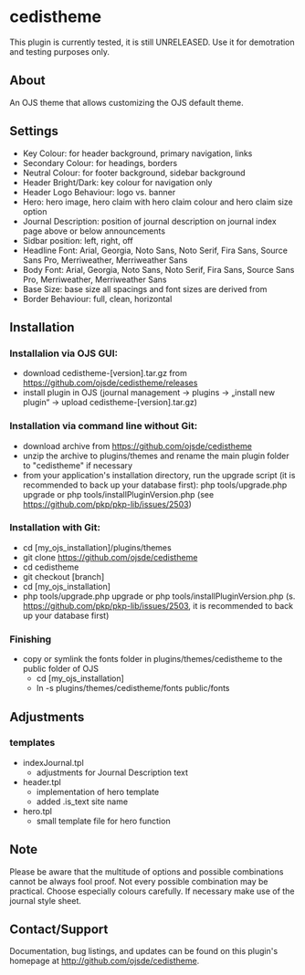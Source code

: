 # cedistheme

This plugin is currently tested, it is still UNRELEASED. Use it for demotration and testing purposes only. 

## About

An OJS theme that allows customizing the OJS default theme. 

## Settings

- Key Colour: for header background, primary navigation, links
- Secondary Colour: for headings, borders
- Neutral Colour: for footer background, sidebar background
- Header Bright/Dark: key colour for navigation only
- Header Logo Behaviour: logo vs. banner
- Hero: hero image, hero claim with hero claim colour and hero claim size option
- Journal Description: position of journal description on journal index page above or below announcements
- Sidbar position: left, right, off
- Headline Font: Arial, Georgia, Noto Sans, Noto Serif, Fira Sans, Source Sans Pro, Merriweather, Merriweather Sans
- Body Font: Arial, Georgia, Noto Sans, Noto Serif, Fira Sans, Source Sans Pro, Merriweather, Merriweather Sans
- Base Size: base size all spacings and font sizes are derived from
- Border Behaviour: full, clean, horizontal

## Installation
### Installalion via OJS GUI:
 - download cedistheme-[version].tar.gz from https://github.com/ojsde/cedistheme/releases
 - install plugin in OJS (journal management -> plugins -> „install new plugin“ -> upload cedistheme-[version].tar.gz)
 
### Installation via command line without Git:
 - download archive from https://github.com/ojsde/cedistheme
 - unzip the archive to plugins/themes and rename the main plugin folder to "cedistheme" if necessary
 - from your application's installation directory, run the upgrade script (it is recommended to back up your database first): 
   php tools/upgrade.php upgrade or php tools/installPluginVersion.php (see https://github.com/pkp/pkp-lib/issues/2503)

### Installation with Git:
 - cd [my_ojs_installation]/plugins/themes
 - git clone https://github.com/ojsde/cedistheme
 - cd cedistheme
 - git checkout [branch]
 - cd [my_ojs_installation]
 - php tools/upgrade.php upgrade or php tools/installPluginVersion.php (s. https://github.com/pkp/pkp-lib/issues/2503, it is recommended to back up your database first)

### Finishing
- copy or symlink the fonts folder in plugins/themes/cedistheme to the public folder of OJS 
  - cd [my_ojs_installation]
  - ln -s plugins/themes/cedistheme/fonts public/fonts

## Adjustments
### templates
- indexJournal.tpl
  - adjustments for Journal Description text
- header.tpl
  - implementation of hero template
  - added .is_text site name
- hero.tpl
  - small template file for hero function

## Note
Please be aware that the multitude of options and possible combinations cannot be always fool proof. Not every possible combination may be practical. Choose especially colours carefully. If necessary make use of the journal style sheet.

Contact/Support
---------------
Documentation, bug listings, and updates can be found on this plugin's homepage
at <http://github.com/ojsde/cedistheme>.

